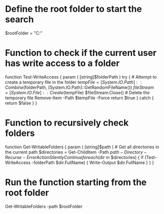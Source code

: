 # Define the root folder to start the search
$rootFolder = "C:\"

# Function to check if the current user has write access to a folder
function Test-WriteAccess {
    param (
        [string]$folderPath
    )
    try {
        # Attempt to create a temporary file in the folder
        $tempFile = [System.IO.Path]::Combine($folderPath, [System.IO.Path]::GetRandomFileName())
        $fileStream = [System.IO.File]::Create($tempFile)
        $fileStream.Close()
        # Delete the temporary file
        Remove-Item -Path $tempFile -Force
        return $true
    } catch {
        return $false
    }
}

# Function to recursively check folders
function Get-WritableFolders {
    param (
        [string]$path
    )
    # Get all directories in the current path
    $directories = Get-ChildItem -Path $path -Directory -Recurse -ErrorAction SilentlyContinue
    foreach ($dir in $directories) {
        if (Test-WriteAccess -folderPath $dir.FullName) {
            Write-Output $dir.FullName
        }
    }
}

# Run the function starting from the root folder
Get-WritableFolders -path $rootFolder
